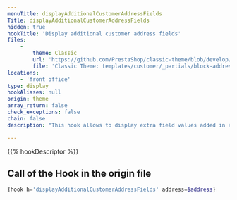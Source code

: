 ```yaml
---
menuTitle: displayAdditionalCustomerAddressFields
Title: displayAdditionalCustomerAddressFields
hidden: true
hookTitle: 'Display additional customer address fields'
files:
    -
        theme: Classic
        url: 'https://github.com/PrestaShop/classic-theme/blob/develop/templates/customer/_partials/block-address.tpl'
        file: 'Classic Theme: templates/customer/_partials/block-address.tpl'
locations:
    - 'front office'
type: display
hookAliases: null
origin: theme
array_return: false
check_exceptions: false
chain: false
description: "This hook allows to display extra field values added in an address form using hook 'additionalCustomerAddressFields'"

---
```


{{% hookDescriptor %}}

## Call of the Hook in the origin file

```php
{hook h='displayAdditionalCustomerAddressFields' address=$address}
```
